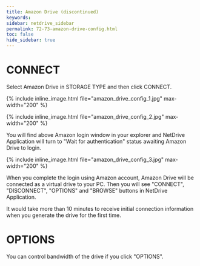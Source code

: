```yaml
---
title: Amazon Drive (discontinued)
keywords:
sidebar: netdrive_sidebar
permalink: 72-73-amazon-drive-config.html
toc: false
hide_sidebar: true
---
```


CONNECT
==================

Select Amazon Drive in STORAGE TYPE and then click CONNECT.


{% include inline_image.html file="amazon_drive_config_1.jpg" max-width="200" %}


{% include inline_image.html file="amazon_drive_config_2.jpg" max-width="200" %}


You will find above Amazon login window in your explorer and NetDrive Application will turn to "Wait for authentication" status awaiting Amazon Drive to login.


{% include inline_image.html file="amazon_drive_config_3.jpg" max-width="200" %}


When you complete the login using Amazon account, Amazon Drive will be connected as a virtual drive to your PC.  Then you will see "CONNECT", "DISCONNECT", "OPTIONS" and "BROWSE" buttons in NetDrive Application.

It would take more than 10 minutes to receive initial connection information when you generate the drive for the first time.


OPTIONS
==================
You can control bandwidth of the drive if you click "OPTIONS".

